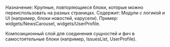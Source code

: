 Назначение: Крупные, повторяющиеся блоки, которые можно переиспользовать на разных страницах.
Содержит: Модули с логикой и UI (например, блоки новостей, карусели).
Пример: widgets/NewsCarousel, widgets/UserProfile.

Композиционный слой для соединения сущностей и фич в самостоятельные блоки (например, IssuesList, UserProfile).
